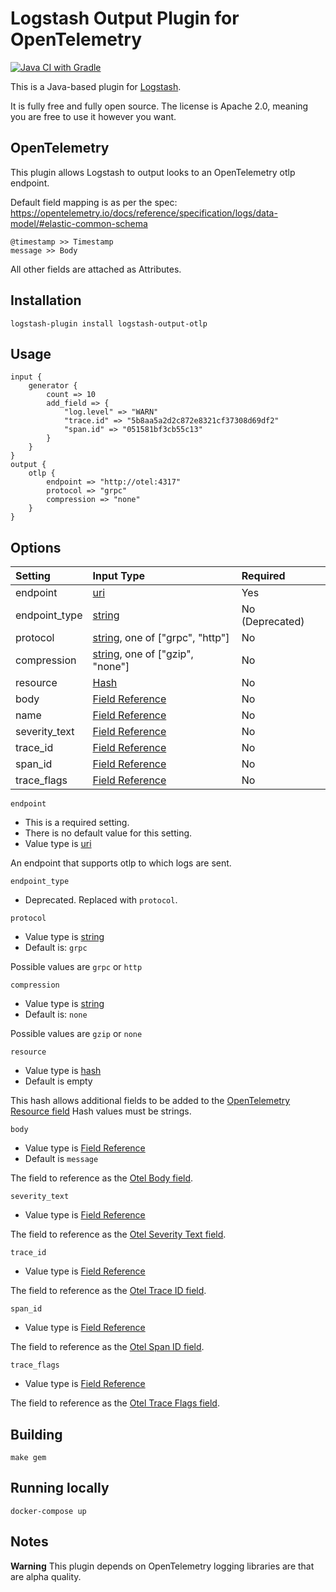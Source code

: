 # Logstash Output Plugin for OpenTelemetry

[![Java CI with Gradle](https://github.com/wjma90/logstash-output-otlp/actions/workflows/gradle.yml/badge.svg)](https://github.com/wjma90/logstash-output-otlp/actions/workflows/gradle.yml)

This is a Java-based plugin for [Logstash](https://github.com/elastic/logstash).

It is fully free and fully open source. The license is Apache 2.0, meaning you are free to use it however you want.

## OpenTelemetry

This plugin allows Logstash to output looks to an OpenTelemetry otlp endpoint.

Default field mapping is as per the spec: https://opentelemetry.io/docs/reference/specification/logs/data-model/#elastic-common-schema

```
@timestamp >> Timestamp
message >> Body
```

All other fields are attached as Attributes.

## Installation

`logstash-plugin install logstash-output-otlp`

## Usage

```
input {
    generator {
        count => 10
        add_field => {
            "log.level" => "WARN"
            "trace.id" => "5b8aa5a2d2c872e8321cf37308d69df2"
            "span.id" => "051581bf3cb55c13"
        }
    }
}
output {
    otlp {
        endpoint => "http://otel:4317"
        protocol => "grpc"
        compression => "none"
    }
}
```

## Options

| Setting | Input Type | Required |
|:--|:--|:--|
| endpoint | [uri](https://www.elastic.co/guide/en/logstash/current/configuration-file-structure.html#uri) | Yes |
| endpoint_type | [string](https://www.elastic.co/guide/en/logstash/7.16/configuration-file-structure.html#string) | No (Deprecated) |
| protocol | [string](https://www.elastic.co/guide/en/logstash/7.16/configuration-file-structure.html#string), one of ["grpc", "http"] | No |
| compression | [string](https://www.elastic.co/guide/en/logstash/7.16/configuration-file-structure.html#string), one of ["gzip", "none"] | No |
| resource | [Hash](https://www.elastic.co/guide/en/logstash/latest/configuration-file-structure.html#hash) | No |
| body | [Field Reference](https://www.elastic.co/guide/en/logstash/7.16/configuration-file-structure.html#field-reference) | No |
| name | [Field Reference](https://www.elastic.co/guide/en/logstash/7.16/configuration-file-structure.html#field-reference) | No |
| severity_text | [Field Reference](https://www.elastic.co/guide/en/logstash/7.16/configuration-file-structure.html#field-reference) | No |
| trace_id | [Field Reference](https://www.elastic.co/guide/en/logstash/7.16/configuration-file-structure.html#field-reference) | No |
| span_id | [Field Reference](https://www.elastic.co/guide/en/logstash/7.16/configuration-file-structure.html#field-reference) | No |
| trace_flags | [Field Reference](https://www.elastic.co/guide/en/logstash/7.16/configuration-file-structure.html#field-reference) | No |

`endpoint`

- This is a required setting.
- There is no default value for this setting.
- Value type is [uri](https://www.elastic.co/guide/en/logstash/current/configuration-file-structure.html#uri)

An endpoint that supports otlp to which logs are sent.

`endpoint_type`

- Deprecated. Replaced with `protocol`.

`protocol`

- Value type is [string](https://www.elastic.co/guide/en/logstash/7.16/configuration-file-structure.html#string)
- Default is: `grpc`

Possible values are `grpc` or `http`

`compression`

- Value type is [string](https://www.elastic.co/guide/en/logstash/7.16/configuration-file-structure.html#string)
- Default is: `none`

Possible values are `gzip` or `none`

`resource`

- Value type is [hash](https://www.elastic.co/guide/en/logstash/latest/configuration-file-structure.html#hash)
- Default is empty

This hash allows additional fields to be added to the [OpenTelemetry Resource field](https://opentelemetry.io/docs/reference/specification/logs/data-model/#field-resource)
Hash values must be strings.

`body`

- Value type is [Field Reference](https://www.elastic.co/guide/en/logstash/7.16/configuration-file-structure.html#field-reference)
- Default is `message`

The field to reference as the [Otel Body field](https://opentelemetry.io/docs/reference/specification/logs/data-model/#field-body).

`severity_text`

- Value type is [Field Reference](https://www.elastic.co/guide/en/logstash/7.16/configuration-file-structure.html#field-reference)

The field to reference as the [Otel Severity Text field](https://opentelemetry.io/docs/reference/specification/logs/data-model/#field-severitytext).

`trace_id`

- Value type is [Field Reference](https://www.elastic.co/guide/en/logstash/7.16/configuration-file-structure.html#field-reference)

The field to reference as the [Otel Trace ID field](https://opentelemetry.io/docs/reference/specification/logs/data-model/#field-traceid).

`span_id`

- Value type is [Field Reference](https://www.elastic.co/guide/en/logstash/7.16/configuration-file-structure.html#field-reference)

The field to reference as the [Otel Span ID field](https://opentelemetry.io/docs/reference/specification/logs/data-model/#field-spanid).

`trace_flags`

- Value type is [Field Reference](https://www.elastic.co/guide/en/logstash/7.16/configuration-file-structure.html#field-reference)

The field to reference as the [Otel Trace Flags field](https://opentelemetry.io/docs/reference/specification/logs/data-model/#field-traceflags).

## Building

`make gem`

## Running locally

`docker-compose up`

## Notes

**Warning** This plugin depends on OpenTelemetry logging libraries are that are alpha quality.
